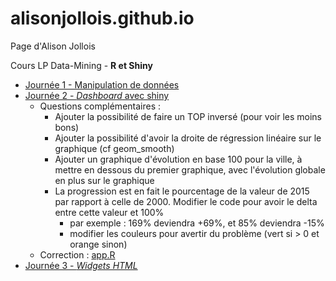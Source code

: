 # alisonjollois.github.io

Page d'Alison Jollois

Cours LP Data-Mining - **R et Shiny**

- [Journée 1 - Manipulation de données](r-shiny/jour1-manip.html)
- [Journée 2 - *Dashboard* avec shiny](r-shiny/jour2-shiny.html)
    - Questions complémentaires :
        - Ajouter la possibilité de faire un TOP inversé (pour voir les moins bons)
        - Ajouter la possibilité d'avoir la droite de régression linéaire sur le graphique (cf geom_smooth)
        - Ajouter un graphique d'évolution en base 100 pour la ville, à mettre en dessous du premier graphique, avec l'évolution globale en plus sur le graphique
        - La progression est en fait le pourcentage de la valeur de 2015 par rapport à celle de 2000. Modifier le code pour avoir le delta entre cette valeur et 100%
            - par exemple : 169% deviendra +69%, et 85% deviendra -15%
            - modifier les couleurs pour avertir du problème (vert si > 0 et orange sinon)
    - Correction : [app.R](Dashboard/app.R)
- [Journée 3 - *Widgets HTML*](r-shiny/jour3-htmlwidgets.html)